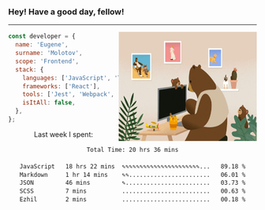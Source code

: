 ### Hey! Have a good day, fellow!
---
<img align='right' alt='GIF' vertical-align='center' src='./src/giphy.gif' width='280px' height='222px'/>

```javascript
const developer = {
  name: 'Eugene',
  surname: 'Molotov',
  scope: 'Frontend',
  stack: {
    languages: ['JavaScript', 'TypeScript'],
    frameworks: ['React'],
    tools: ['Jest', 'Webpack', 'Sass'],
    isItAll: false,
  },
};
```
<p align="center">
  Last week I spent:
</p>
<div align="center">
<!--START_SECTION:waka-->

```txt
Total Time: 20 hrs 36 mins

JavaScript   18 hrs 22 mins  ✎✎✎✎✎✎✎✎✎✎✎✎✎✎✎✎✎✎✎✎✎✎...   89.18 %
Markdown     1 hr 14 mins    ✎✎.......................   06.01 %
JSON         46 mins         ✎........................   03.73 %
SCSS         7 mins          .........................   00.63 %
Ezhil        2 mins          .........................   00.18 %
```

<!--END_SECTION:waka-->

